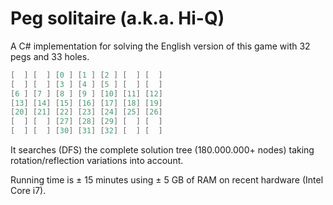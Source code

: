 # Peg solitaire (a.k.a. Hi-Q)

A C# implementation for solving the English version of this game with 32 pegs and 33 holes.

```C#
[  ] [  ] [0 ] [1 ] [2 ] [  ] [  ]
[  ] [  ] [3 ] [4 ] [5 ] [  ] [  ]
[6 ] [7 ] [8 ] [9 ] [10] [11] [12]
[13] [14] [15] [16] [17] [18] [19]
[20] [21] [22] [23] [24] [25] [26]
[  ] [  ] [27] [28] [29] [  ] [  ]
[  ] [  ] [30] [31] [32] [  ] [  ]
```

It searches (DFS) the complete solution tree (180.000.000+ nodes) taking rotation/reflection variations into account.

Running time is ± 15 minutes using ± 5 GB of RAM on recent hardware (Intel Core i7).

